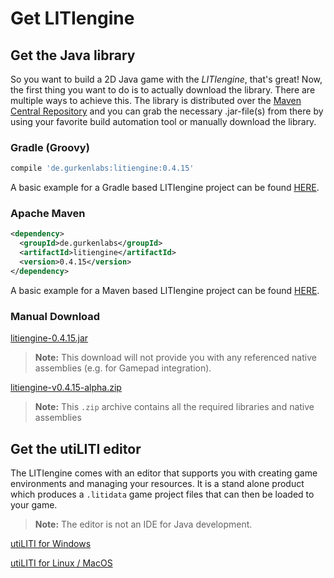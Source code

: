# Get LITIengine

## Get the Java library

So you want to build a 2D Java game with the *LITIengine*, that's great! Now, the first thing you want to do is to actually download the library.
There are multiple ways to achieve this. The library is distributed over the [Maven Central Repository](https://search.maven.org/artifact/de.gurkenlabs/litiengine/) and you can grab the necessary .jar-file(s) from there by using your favorite build automation tool or manually download the library.

### Gradle (Groovy)
```groovy
compile 'de.gurkenlabs:litiengine:0.4.15'
```

A basic example for a Gradle based LITIengine project can be found [HERE](https://github.com/gurkenlabs/litiengine/tree/master/examples/hello-liti-gradle).

### Apache Maven
```xml
<dependency>
  <groupId>de.gurkenlabs</groupId>
  <artifactId>litiengine</artifactId>
  <version>0.4.15</version>
</dependency>
```

A basic example for a Maven based LITIengine project can be found [HERE](https://github.com/gurkenlabs/litiengine/tree/master/examples/hello-liti-maven).

### Manual Download
[litiengine-0.4.15.jar](https://search.maven.org/remotecontent?filepath=de/gurkenlabs/litiengine/0.4.15/litiengine-0.4.15.jar)
> **Note:** This download will not provide you with any referenced native assemblies (e.g. for Gamepad integration).

[litiengine-v0.4.15-alpha.zip](https://github.com/gurkenlabs/litiengine/releases/download/v0.4.15-alpha/litiengine-v0.4.15-alpha.zip)
> **Note:** This `.zip` archive contains all the required libraries and native assemblies

## Get the utiLITI editor
The LITIengine comes with an editor that supports you with creating game environments and managing your resources. It is a stand alone product which produces a `.litidata` game project files that can then be loaded to your game. 

> **Note:** The editor is not an IDE for Java development.

[utiLITI for Windows](https://github.com/gurkenlabs/litiengine/releases/download/v0.4.15-alpha/utiliti-v0.4.15-alpha-win.zip)

[utiLITI for Linux / MacOS](https://github.com/gurkenlabs/litiengine/releases/download/v0.4.15-alpha/utiliti-v0.4.15-alpha-linux-mac.zip)
